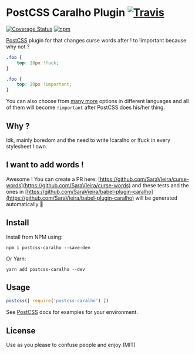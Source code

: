 # PostCSS Caralho Plugin [![Travis](https://travis-ci.org/SaraVieira/postcss-caralho.svg?branch=master)](https://travis-ci.org/SaraVieira/postcss-caralho)
[![Coverage Status](https://coveralls.io/repos/github/SaraVieira/postcss-caralho/badge.svg?branch=master)](https://coveralls.io/github/SaraVieira/postcss-caralho?branch=master)
[![npm](https://badge.fury.io/js/postcss-caralho.svg)](https://www.npmjs.com/package/postcss-caralho)



[PostCSS] plugin for that changes curse words after ! to !important because why not ?

[PostCSS]: https://github.com/postcss/postcss

```css
.foo {
    top: 20px !fuck;
}
```

```css
.foo {
    top: 20px !important;
}
```

You can also choose from [many more](https://github.com/SaraVieira/curse-words) options in different languages and all of them will become `!important` after PostCSS does his/her thing.

## Why ?

Idk, mainly boredom and the need to write !caralho or !fuck in every stylesheet I own.

## I want to add words !

Awesome ! You can create a PR here:
[https://github.com/SaraVieira/curse-words](https://github.com/SaraVieira/curse-words) and these tests and the ones in [https://github.com/SaraVieira/babel-plugin-caralho](https://github.com/SaraVieira/babel-plugin-caralho) will be generated automatically 🎉

## Install

Install from NPM using:

```
npm i postcss-caralho --save-dev
```

Or Yarn:

```
yarn add postcss-caralho --dev
```

## Usage

```js
postcss([ require('postcss-caralho') ])
```

See [PostCSS] docs for examples for your environment.


## License

Use as you please to confuse people and enjoy (MIT)

